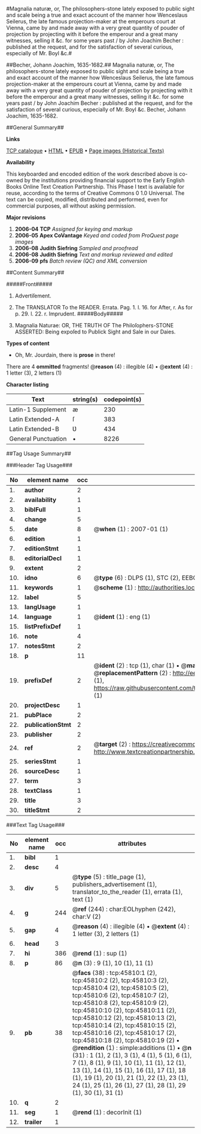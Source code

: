 #Magnalia naturæ, or, The philosophers-stone lately exposed to public sight and scale being a true and exact account of the manner how Wenceslaus Seilerus, the late famous projection-maker at the emperours court at Vienna, came by and made away with a very great quantity of pouder of projection by projecting with it before the emperour and a great many witnesses, selling it &c. for some years past / by John Joachim Becher :  published at the request, and for the satisfaction of several curious, especially of Mr. Boyl &c.#

##Becher, Johann Joachim, 1635-1682.##
Magnalia naturæ, or, The philosophers-stone lately exposed to public sight and scale being a true and exact account of the manner how Wenceslaus Seilerus, the late famous projection-maker at the emperours court at Vienna, came by and made away with a very great quantity of pouder of projection by projecting with it before the emperour and a great many witnesses, selling it &c. for some years past / by John Joachim Becher :  published at the request, and for the satisfaction of several curious, especially of Mr. Boyl &c.
Becher, Johann Joachim, 1635-1682.

##General Summary##

**Links**

[TCP catalogue](http://www.ota.ox.ac.uk/tcp/)  • 
[HTML](http://tei.it.ox.ac.uk/tcp/Texts-HTML/free/A27/A27223.html)  • 
[EPUB](http://tei.it.ox.ac.uk/tcp/Texts-EPUB/free/A27/A27223.epub) • 
[Page images (Historical Texts)](https://data.historicaltexts.jisc.ac.uk/view?pubId=eebo-10775994e&pageId=eebo-10775994e-45810-1)

**Availability**

This keyboarded and encoded edition of the
	       work described above is co-owned by the institutions
	       providing financial support to the Early English Books
	       Online Text Creation Partnership. This Phase I text is
	       available for reuse, according to the terms of Creative
	       Commons 0 1.0 Universal. The text can be copied,
	       modified, distributed and performed, even for
	       commercial purposes, all without asking permission.

**Major revisions**

1. __2006-04__ __TCP__ *Assigned for keying and markup*
1. __2006-05__ __Apex CoVantage__ *Keyed and coded from ProQuest page images*
1. __2006-08__ __Judith Siefring__ *Sampled and proofread*
1. __2006-08__ __Judith Siefring__ *Text and markup reviewed and edited*
1. __2006-09__ __pfs__ *Batch review (QC) and XML conversion*

##Content Summary##

#####Front#####

1. Advertiſement.

1. The TRANSLATOR To the READER.
Errata. Pag. 1. l. 16. for After, r. As for p. 29. l. 22. r. Imprudent.
#####Body#####

1. Magnalia Naturae: OR, THE TRUTH OF The Philoſophers-STONE ASSERTED: Being expoſed to Publick Sight and Sale in our Daies.

**Types of content**

  * Oh, Mr. Jourdain, there is **prose** in there!

There are 4 **ommitted** fragments! 
 @__reason__ (4) : illegible (4)  •  @__extent__ (4) : 1 letter (3), 2 letters (1)

**Character listing**


|Text|string(s)|codepoint(s)|
|---|---|---|
|Latin-1 Supplement|æ|230|
|Latin Extended-A|ſ|383|
|Latin Extended-B|Ʋ|434|
|General Punctuation|•|8226|

##Tag Usage Summary##

###Header Tag Usage###

|No|element name|occ|attributes|
|---|---|---|---|
|1.|__author__|2||
|2.|__availability__|1||
|3.|__biblFull__|1||
|4.|__change__|5||
|5.|__date__|8| @__when__ (1) : 2007-01 (1)|
|6.|__edition__|1||
|7.|__editionStmt__|1||
|8.|__editorialDecl__|1||
|9.|__extent__|2||
|10.|__idno__|6| @__type__ (6) : DLPS (1), STC (2), EEBO-CITATION (1), OCLC (1), VID (1)|
|11.|__keywords__|1| @__scheme__ (1) : http://authorities.loc.gov/ (1)|
|12.|__label__|5||
|13.|__langUsage__|1||
|14.|__language__|1| @__ident__ (1) : eng (1)|
|15.|__listPrefixDef__|1||
|16.|__note__|4||
|17.|__notesStmt__|2||
|18.|__p__|11||
|19.|__prefixDef__|2| @__ident__ (2) : tcp (1), char (1)  •  @__matchPattern__ (2) : ([0-9\-]+):([0-9IVX]+) (1), (.+) (1)  •  @__replacementPattern__ (2) : http://eebo.chadwyck.com/downloadtiff?vid=$1&page=$2 (1), https://raw.githubusercontent.com/textcreationpartnership/Texts/master/tcpchars.xml#$1 (1)|
|20.|__projectDesc__|1||
|21.|__pubPlace__|2||
|22.|__publicationStmt__|2||
|23.|__publisher__|2||
|24.|__ref__|2| @__target__ (2) : https://creativecommons.org/publicdomain/zero/1.0/ (1), http://www.textcreationpartnership.org/docs/. (1)|
|25.|__seriesStmt__|1||
|26.|__sourceDesc__|1||
|27.|__term__|3||
|28.|__textClass__|1||
|29.|__title__|3||
|30.|__titleStmt__|2||


###Text Tag Usage###

|No|element name|occ|attributes|
|---|---|---|---|
|1.|__bibl__|1||
|2.|__desc__|4||
|3.|__div__|5| @__type__ (5) : title_page (1), publishers_advertisement (1), translator_to_the_reader (1), errata (1), text (1)|
|4.|__g__|244| @__ref__ (244) : char:EOLhyphen (242), char:V (2)|
|5.|__gap__|4| @__reason__ (4) : illegible (4)  •  @__extent__ (4) : 1 letter (3), 2 letters (1)|
|6.|__head__|3||
|7.|__hi__|386| @__rend__ (1) : sup (1)|
|8.|__p__|86| @__n__ (3) : 9 (1), 10 (1), 11 (1)|
|9.|__pb__|38| @__facs__ (38) : tcp:45810:1 (2), tcp:45810:2 (2), tcp:45810:3 (2), tcp:45810:4 (2), tcp:45810:5 (2), tcp:45810:6 (2), tcp:45810:7 (2), tcp:45810:8 (2), tcp:45810:9 (2), tcp:45810:10 (2), tcp:45810:11 (2), tcp:45810:12 (2), tcp:45810:13 (2), tcp:45810:14 (2), tcp:45810:15 (2), tcp:45810:16 (2), tcp:45810:17 (2), tcp:45810:18 (2), tcp:45810:19 (2)  •  @__rendition__ (1) : simple:additions (1)  •  @__n__ (31) : 1 (1), 2 (1), 3 (1), 4 (1), 5 (1), 6 (1), 7 (1), 8 (1), 9 (1), 10 (1), 11 (1), 12 (1), 13 (1), 14 (1), 15 (1), 16 (1), 17 (1), 18 (1), 19 (1), 20 (1), 21 (1), 22 (1), 23 (1), 24 (1), 25 (1), 26 (1), 27 (1), 28 (1), 29 (1), 30 (1), 31 (1)|
|10.|__q__|2||
|11.|__seg__|1| @__rend__ (1) : decorInit (1)|
|12.|__trailer__|1||
